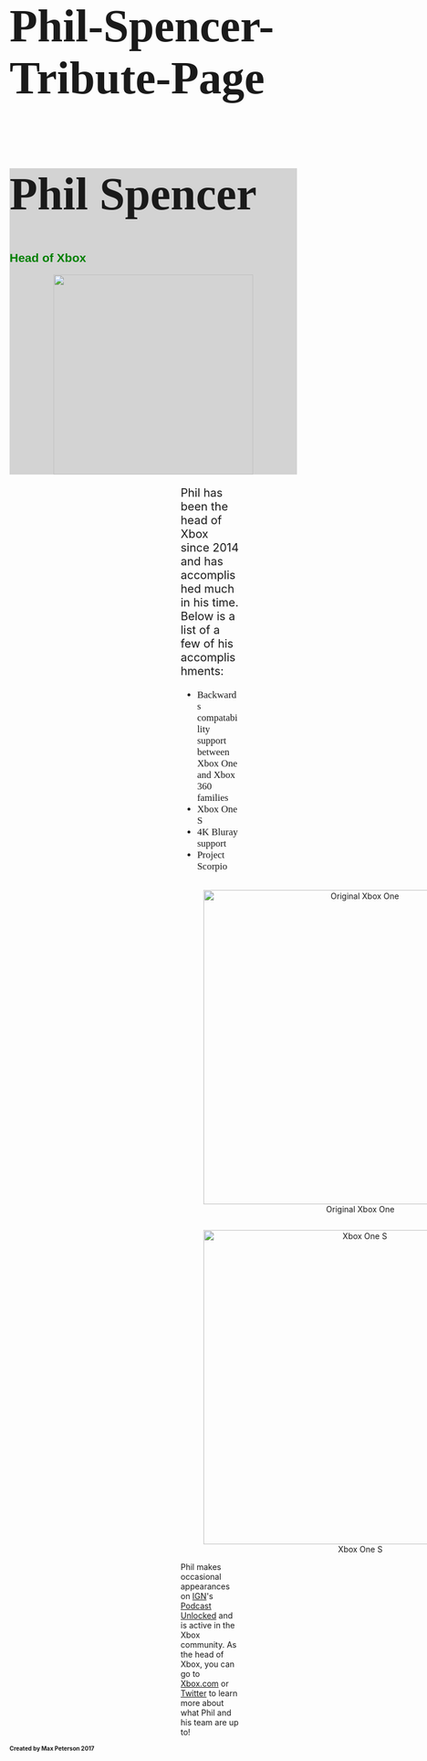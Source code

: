 # Phil-Spencer-Tribute-Page
<style>
.green-text {
  color: green;
}
h1{
  font-family: Impact;
  font-size: 80px;
}
h2 {
  font-family: Arial;
}
ul {
  font-family: Calibri;
  font-size: 17px
}

.medium-image {
  width: 350px;
  display: block;
  margin: auto;
}
.smaller-image {
  width: 550px;
  display: block;
  margin: auto;
}
p{
  font-size: 20px;
}
figure.item {
  vertical-align: top;
  display: inline-block;
  text-align: center;
  width: 550px;
}
.caption {
  display: block;
}
.padding {
  padding-right: 100px;
  padding-left: 300px;
}
h3 {
  font-size: 10px
}
.background-color {
  background-color: lightgray;
}

</style>

<div id="topSection">
  <div class="background-color">
<h1 class="text-center">Phil Spencer</h1>
<h2 class="green-text text-center">Head of Xbox</h2>
<div class="container-fluid">
<img class="medium-image image-responsive" src="http://assets1.ignimgs.com/2014/03/31/phil-spencer-bio-2014jpg-0a5a6b.jpg"></img>
</div>
</div>
<div class="padding">
<p>Phil has been the head of Xbox since 2014 and has accomplished much in his time. Below is a list of a few of his accomplishments:</p>
<ul class="text-left">
  <li>Backwards compatability support between Xbox One and Xbox 360 families</li>
  <li>Xbox One S</li>
  <li>4K Bluray support</li>
  <li>Project Scorpio</li>
</ul>

<div class="row">
  <figure class="item">
<img class="smaller-image image-responsive" src="https://images-na.ssl-images-amazon.com/images/G/01/img13/video-games/xbox/microsoft_xbox_one_gtf_img1.jpg" alt="Original Xbox One"></img>
  <figcaption class="caption">Original Xbox One</figcaption>
</figure>
<figure class="item">
<img class="smaller-image image-responsive" src="https://d3nevzfk7ii3be.cloudfront.net/igi/r4NfkPXT5Z2XJQGM.medium" alt="Xbox One S"></img>
<figcaption class="caption">Xbox One S</figcaption>
</figure>
</div>
<p1>Phil makes occasional appearances on <a href="http://www.ign.com/">IGN</a>'s <a href="http://feeds.ign.com/ignfeeds/podcasts/xbox360/">Podcast Unlocked</a> and is active in the Xbox community. As the head of Xbox, you can go to<a href="http://www.xbox.com/en-US/"> Xbox.com</a> or <a href="https://twitter.com/XboxP3?ref_src=twsrc%5Egoogle%7Ctwcamp%5Eserp%7Ctwgr%5Eauthor">Twitter</a> to learn more about what Phil and his team are up to!</p1>
</div>
  </div>
<h3 class="align-left">Created by Max Peterson 2017</h3>
